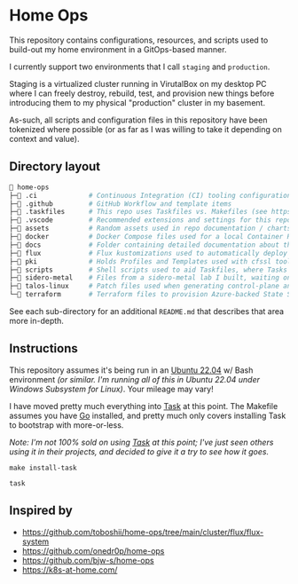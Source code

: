 # Home Ops

This repository contains configurations, resources, and scripts used to build-out my home environment in a GitOps-based manner.

I currently support two environments that I call `staging` and `production`.

Staging is a virtualized cluster running in VirutalBox on my desktop PC where I can freely destroy, rebuild, test, and provision new things before introducing them to my physical "production" cluster in my basement.

As-such, all scripts and configuration files in this repository have been tokenized where possible (or as far as I was willing to take it depending on context and value).

## Directory layout

```sh
📂 home-ops
├─📁 .ci             # Continuous Integration (CI) tooling configurations
├─📁 .github         # GitHub Workflow and template items
├─📁 .taskfiles      # This repo uses Taskfiles vs. Makefiles (see https://taskfile.dev)
├─📁 .vscode         # Recommended extensions and settings for this repo
├─📁 assets          # Random assets used in repo documentation / charts / graphs
├─📁 docker          # Docker Compose files used for a local Container Registry and Pull-through-caches
├─📁 docs            # Folder containing detailed documentation about this repository
├─📁 flux            # Flux kustomizations used to automatically deploy Kubernetes resources / applications
├─📁 pki             # Holds Profiles and Templates used with cfssl toolkit to generate self-signed PKI
├─📁 scripts         # Shell scripts used to aid Taskfiles, where Tasks weren't expressive/scriptable enough
├─📁 sidero-metal    # Files from a sidero-metal lab I built, waiting on future physical hardware to deploy
├─📁 talos-linux     # Patch files used when generating control-plane and worker configurations for Talos Linux
└─📁 terraform       # Terraform files to provision Azure-backed State Storage and Cloudflare DNS
```

See each sub-directory for an additional `README.md` that describes that area more in-depth.

## Instructions

This repository assumes it's being run in an [Ubuntu 22.04](https://ubuntu.com/) w/ Bash environment _(or similar. I'm running all of this in Ubuntu 22.04 under Windows Subsystem for Linux)_. Your mileage may vary!

I have moved pretty much everything into [Task](https://taskfile.dev/) at this point. The Makefile assumes you have [Go](https://go.dev/) installed, and pretty much only covers installing Task to bootstrap with more-or-less.

_Note: I'm not 100% sold on using [Task](https://taskfile.dev/) at this point; I've just seen others using it in their projects, and decided to give it a try to see how it goes._

```shell
make install-task

task
```

## Inspired by

* https://github.com/toboshii/home-ops/tree/main/cluster/flux/flux-system
* https://github.com/onedr0p/home-ops
* https://github.com/bjw-s/home-ops
* https://k8s-at-home.com/
